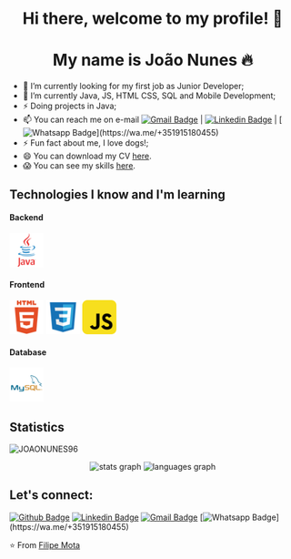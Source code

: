<p align="center">
  <h1 align="center">  Hi there, welcome to my profile! 👋</h1>
  <h1 align="center">  My name is João Nunes 🔥</h1> 
</p>

- 🔭 I’m currently looking for my first job as Junior Developer;
- 🌱 I’m currently Java, JS, HTML CSS, SQL and Mobile Development;
- ⚡ Doing projects in Java;
- 📫 You can reach me on e-mail [![Gmail Badge](https://img.shields.io/badge/-Gmail-c14438?style=flat-square&logo=Gmail&logoColor=white&link=mailto:nada.geral@gmail.com)](mailto:nunesjp96l@gmail.com) | [![Linkedin Badge](https://img.shields.io/badge/-LinkedIn-blue?style=flat-square&logo=Linkedin&logoColor=white&link=https://www.linkedin.com/in/dev-joao-nunes/)](https://www.linkedin.com/in/filipeantoniomota/) | [![Whatsapp Badge](https://img.shields.io/static/v1?message=Whatsapp&logo=whatsapp&label=&color=25D366&logoColor=white&labelColor=&style=for-the-badge")](https://wa.me/+351915180455)
- ⚡ Fun fact about me, I love dogs!;
- 😄 You can download my CV [here](https://github.com/Drete457/Drete457/blob/master/CV%20-%20Filipe%20Mota.pdf "here").
- 😱 You can see my skills [here](https://github.com/Drete457/Drete457/blob/master/technicalSkills.md "here").

## Technologies I know and I'm learning
#### Backend
<p align="left">
<img src="https://github.com/Drete457/Drete457/blob/master/icons/java-original.svg" alt="java" width="60" height="60"/>
</p>

#### Frontend
<p align="left">
<img src="https://github.com/Drete457/Drete457/blob/master/icons/html5-original-wordmark.svg" alt="html5" width="60" height="60"/>
<img src="https://github.com/Drete457/Drete457/blob/master/icons/css3-original-wordmark.svg" alt="css3" width="60" height="60"/>
<img src="https://github.com/Drete457/Drete457/blob/master/icons/javascript-original.svg" alt="javascript" width="60" height="60"/>
</p>

#### Database
<p align="left">
<img src="https://github.com/Drete457/Drete457/blob/master/icons/mysql-original.svg" alt="mysql" width="60" height="60"/>
</p>

## Statistics
<p align="left"> <img src="https://komarev.com/ghpvc/?username=JOAONUNES96" alt="JOAONUNES96" /></p>
<div align="center">
  <img src="https://github-readme-stats.vercel.app/api?hide_title=false&hide_rank=false&show_icons=true&include_all_commits=true&count_private=true&disable_animations=false&theme=dracula&locale=en&hide_border=false&username=Drete457" height="150" alt="stats graph"  />
  <img src="https://github-readme-stats.vercel.app/api/top-langs?locale=en&hide_title=false&layout=compact&card_width=320&langs_count=5&theme=dracula&hide_border=false&username=Drete457" height="150" alt="languages graph"  />
</div>

## Let's connect:
[![Github Badge](https://img.shields.io/badge/-Github-000?style=flat-square&logo=Github&logoColor=white&link=https://github.com/JOAONUNES96)](https://github.com/JOAONUNES96)
[![Linkedin Badge](https://img.shields.io/badge/-LinkedIn-blue?style=flat-square&logo=Linkedin&logoColor=white&link=https://www.linkedin.com/in/dev-joao-nunes/)](https://www.linkedin.com/in/dev-joao-nunes/)
[![Gmail Badge](https://img.shields.io/badge/-Gmail-c14438?style=flat-square&logo=Gmail&logoColor=white&link=mailto:nunesjp96@gmail.com)](mailto:nunesjp96@gmail.com)
[![Whatsapp Badge](https://img.shields.io/static/v1?message=Whatsapp&logo=whatsapp&label=&color=25D366&logoColor=white&labelColor=&style=for-the-badge")](https://wa.me/+351915180455)

⭐️ From [Filipe Mota](https://github.com/JOAONUNES96)
